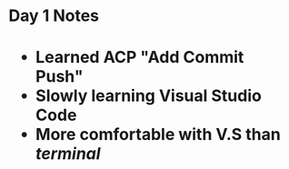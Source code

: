 <h1> Day 1 Notes <h1>

<ul>
    <li>Learned ACP "Add Commit Push"
    <li>Slowly learning Visual Studio Code
    <li>More comfortable with V.S than <em>terminal 
</ul>
